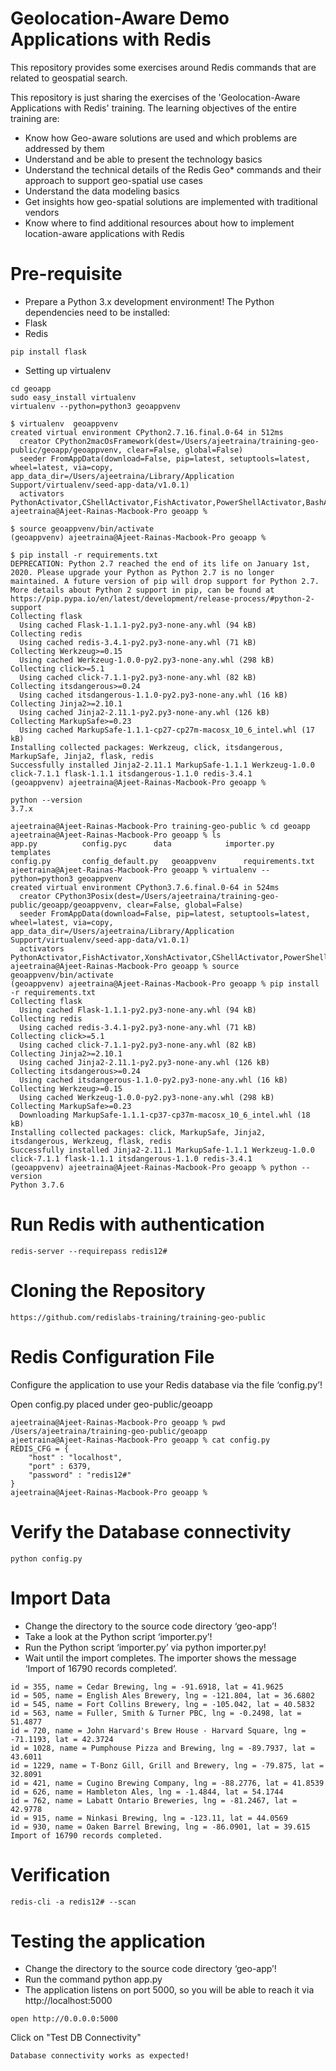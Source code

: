 # Geolocation-Aware Demo Applications with Redis

This repository provides some exercises around Redis commands that are related to geospatial search.

This repository is just sharing the exercises of the 'Geolocation-Aware Applications with Redis' training. The learning objectives of the entire training are:

- Know how Geo-aware solutions are used and which problems are addressed by them
- Understand and be able to present the technology basics
- Understand the technical details of the Redis Geo* commands and their approach to support geo-spatial use cases
- Understand the data modeling basics
- Get insights how geo-spatial solutions are implemented with traditional vendors
- Know where to find additional resources about how to implement location-aware applications with Redis

# Pre-requisite



- Prepare a Python 3.x development environment! The Python dependencies need to be installed:
- Flask
- Redis

```
pip install flask
```

- Setting up virtualenv

```
cd geoapp
sudo easy_install virtualenv
virtualenv --python=python3 geoappvenv
```

```
$ virtualenv  geoappvenv
created virtual environment CPython2.7.16.final.0-64 in 512ms
  creator CPython2macOsFramework(dest=/Users/ajeetraina/training-geo-public/geoapp/geoappvenv, clear=False, global=False)
  seeder FromAppData(download=False, pip=latest, setuptools=latest, wheel=latest, via=copy, app_data_dir=/Users/ajeetraina/Library/Application Support/virtualenv/seed-app-data/v1.0.1)
  activators PythonActivator,CShellActivator,FishActivator,PowerShellActivator,BashActivator
ajeetraina@Ajeet-Rainas-Macbook-Pro geoapp %
```

```
$ source geoappvenv/bin/activate
(geoappvenv) ajeetraina@Ajeet-Rainas-Macbook-Pro geoapp %
```

```
$ pip install -r requirements.txt
DEPRECATION: Python 2.7 reached the end of its life on January 1st, 2020. Please upgrade your Python as Python 2.7 is no longer maintained. A future version of pip will drop support for Python 2.7. More details about Python 2 support in pip, can be found at https://pip.pypa.io/en/latest/development/release-process/#python-2-support
Collecting flask
  Using cached Flask-1.1.1-py2.py3-none-any.whl (94 kB)
Collecting redis
  Using cached redis-3.4.1-py2.py3-none-any.whl (71 kB)
Collecting Werkzeug>=0.15
  Using cached Werkzeug-1.0.0-py2.py3-none-any.whl (298 kB)
Collecting click>=5.1
  Using cached click-7.1.1-py2.py3-none-any.whl (82 kB)
Collecting itsdangerous>=0.24
  Using cached itsdangerous-1.1.0-py2.py3-none-any.whl (16 kB)
Collecting Jinja2>=2.10.1
  Using cached Jinja2-2.11.1-py2.py3-none-any.whl (126 kB)
Collecting MarkupSafe>=0.23
  Using cached MarkupSafe-1.1.1-cp27-cp27m-macosx_10_6_intel.whl (17 kB)
Installing collected packages: Werkzeug, click, itsdangerous, MarkupSafe, Jinja2, flask, redis
Successfully installed Jinja2-2.11.1 MarkupSafe-1.1.1 Werkzeug-1.0.0 click-7.1.1 flask-1.1.1 itsdangerous-1.1.0 redis-3.4.1
(geoappvenv) ajeetraina@Ajeet-Rainas-Macbook-Pro geoapp %
```

```
python --version
3.7.x
```

```
ajeetraina@Ajeet-Rainas-Macbook-Pro training-geo-public % cd geoapp
ajeetraina@Ajeet-Rainas-Macbook-Pro geoapp % ls
app.py			config.pyc		data			importer.py		templates
config.py		config_default.py	geoappvenv		requirements.txt
ajeetraina@Ajeet-Rainas-Macbook-Pro geoapp % virtualenv --python=python3 geoappvenv
created virtual environment CPython3.7.6.final.0-64 in 524ms
  creator CPython3Posix(dest=/Users/ajeetraina/training-geo-public/geoapp/geoappvenv, clear=False, global=False)
  seeder FromAppData(download=False, pip=latest, setuptools=latest, wheel=latest, via=copy, app_data_dir=/Users/ajeetraina/Library/Application Support/virtualenv/seed-app-data/v1.0.1)
  activators PythonActivator,FishActivator,XonshActivator,CShellActivator,PowerShellActivator,BashActivator
ajeetraina@Ajeet-Rainas-Macbook-Pro geoapp % source geoappvenv/bin/activate
(geoappvenv) ajeetraina@Ajeet-Rainas-Macbook-Pro geoapp % pip install -r requirements.txt
Collecting flask
  Using cached Flask-1.1.1-py2.py3-none-any.whl (94 kB)
Collecting redis
  Using cached redis-3.4.1-py2.py3-none-any.whl (71 kB)
Collecting click>=5.1
  Using cached click-7.1.1-py2.py3-none-any.whl (82 kB)
Collecting Jinja2>=2.10.1
  Using cached Jinja2-2.11.1-py2.py3-none-any.whl (126 kB)
Collecting itsdangerous>=0.24
  Using cached itsdangerous-1.1.0-py2.py3-none-any.whl (16 kB)
Collecting Werkzeug>=0.15
  Using cached Werkzeug-1.0.0-py2.py3-none-any.whl (298 kB)
Collecting MarkupSafe>=0.23
  Downloading MarkupSafe-1.1.1-cp37-cp37m-macosx_10_6_intel.whl (18 kB)
Installing collected packages: click, MarkupSafe, Jinja2, itsdangerous, Werkzeug, flask, redis
Successfully installed Jinja2-2.11.1 MarkupSafe-1.1.1 Werkzeug-1.0.0 click-7.1.1 flask-1.1.1 itsdangerous-1.1.0 redis-3.4.1
(geoappvenv) ajeetraina@Ajeet-Rainas-Macbook-Pro geoapp % python --version
Python 3.7.6
```


# Run Redis with authentication

```
redis-server --requirepass redis12#
```

# Cloning the Repository

```
https://github.com/redislabs-training/training-geo-public
```

#  Redis Configuration File 

Configure the application to use your Redis database via the file ‘config.py’!


Open config.py placed under geo-public/geoapp

```
ajeetraina@Ajeet-Rainas-Macbook-Pro geoapp % pwd
/Users/ajeetraina/training-geo-public/geoapp
ajeetraina@Ajeet-Rainas-Macbook-Pro geoapp % cat config.py
REDIS_CFG = {
	"host" : "localhost",
	"port" : 6379,
	"password" : "redis12#"
}
ajeetraina@Ajeet-Rainas-Macbook-Pro geoapp %
```

# Verify the Database connectivity

```
python config.py
```

# Import Data 

- Change the directory to the source code directory ‘geo-app’!
- Take a look at the Python script ‘importer.py’!
- Run the Python script ‘importer.py’ via python importer.py!
- Wait until the import completes. The importer shows the message ‘Import of 16790 records completed’.


```
id = 355, name = Cedar Brewing, lng = -91.6918, lat = 41.9625
id = 505, name = English Ales Brewery, lng = -121.804, lat = 36.6802
id = 545, name = Fort Collins Brewery, lng = -105.042, lat = 40.5832
id = 563, name = Fuller, Smith & Turner PBC, lng = -0.2498, lat = 51.4877
id = 720, name = John Harvard's Brew House - Harvard Square, lng = -71.1193, lat = 42.3724
id = 1028, name = Pumphouse Pizza and Brewing, lng = -89.7937, lat = 43.6011
id = 1229, name = T-Bonz Gill, Grill and Brewery, lng = -79.875, lat = 32.8091
id = 421, name = Cugino Brewing Company, lng = -88.2776, lat = 41.8539
id = 626, name = Hambleton Ales, lng = -1.4844, lat = 54.1744
id = 762, name = Labatt Ontario Breweries, lng = -81.2467, lat = 42.9778
id = 915, name = Ninkasi Brewing, lng = -123.11, lat = 44.0569
id = 930, name = Oaken Barrel Brewing, lng = -86.0901, lat = 39.615
Import of 16790 records completed.
```

# Verification

```
redis-cli -a redis12# --scan
```


# Testing the application

- Change the directory to the source code directory ‘geo-app’!
- Run the command python app.py
- The application listens on port 5000, so you will be able to reach it via http://localhost:5000

```
open http://0.0.0.0:5000
```

Click on "Test DB Connectivity"

```
Database connectivity works as expected!
```

